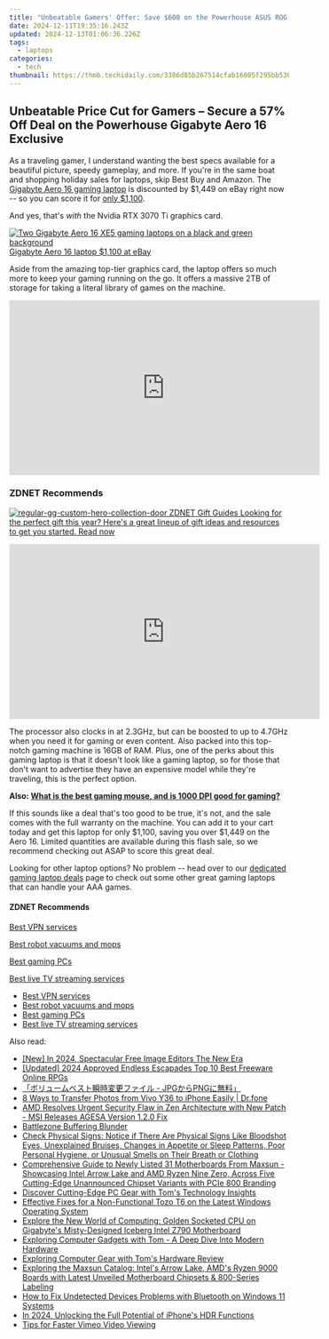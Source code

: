 ```yaml
---
title: "Unbeatable Gamers' Offer: Save $600 on the Powerhouse ASUS ROG Strix G15 – Exclusive Promotion"
date: 2024-12-11T19:35:16.243Z
updated: 2024-12-13T01:06:36.226Z
tags:
  - laptops
categories:
  - tech
thumbnail: https://thmb.techidaily.com/3386d85b267514cfab16005f295bb530706ad69ae81e5253850f97e6c38efaf4.jpg
---
```


## Unbeatable Price Cut for Gamers – Secure a 57% Off Deal on the Powerhouse Gigabyte Aero 16  Exclusive

As a traveling gamer, I understand wanting the best specs available for a beautiful picture, speedy gameplay, and more. If you're in the same boat and shopping holiday sales for laptops, skip Best Buy and Amazon. The [Gigabyte Aero 16 gaming laptop](https://www.ebay.com/itm/304607937740) is discounted by $1,449 on eBay right now -- so you can score it for [only $1,100](https://www.ebay.com/itm/304607937740).

And yes, that's _with_ the Nvidia RTX 3070 Ti graphics card. 

[![Two Gigabyte Aero 16 XE5 gaming laptops on a black and green background](https://www.zdnet.com/a/img/resize/9d3a04b8d0cbc345e7ad7a21744ee4f3911d6eff/2022/12/13/aaeff5dd-dcec-408b-9f34-41008552aaf6/gigabyte-aero-16.jpg?auto=webp&fit=crop&height=172.5&width=294) Gigabyte Aero 16 laptop $1,100 at eBay](https://www.ebay.com/itm/304607937740)

Aside from the amazing top-tier graphics card, the laptop offers so much more to keep your gaming running on the go. It offers a massive 2TB of storage for taking a literal library of games on the machine.

<!-- affiliate ads begin -->
<iframe width="560" height="315" src="https://www.youtube.com/embed/pRR3Oq03EuE?si=ZTy8-WH0AesA9zRh" title="YouTube video player" frameborder="0" allow="accelerometer; autoplay; clipboard-write; encrypted-media; gyroscope; picture-in-picture; web-share" referrerpolicy="strict-origin-when-cross-origin" allowfullscreen></iframe>
<!-- affiliate ads end -->

### **ZDNET** Recommends

[![regular-gg-custom-hero-collection-door](https://www.zdnet.com/a/img/resize/0b0cc7d8ff9ce2dcc37545231a740e7b985d6824/2023/01/06/5432e6d1-6507-4feb-bcda-ebe426cbd068/regular-gg-custom-hero-collection-door.jpg?auto=webp&fit=crop&frame=1&height=238.5&width=459) ZDNET Gift Guides Looking for the perfect gift this year? Here's a great lineup of gift ideas and resources to get you started.  Read now](https://www.zdnet.com/collection/gift-guide/)

<!-- affiliate ads begin -->
<iframe width="560" height="315" src="https://www.youtube.com/embed/YezPJZzPJ8Q?si=xF1t4BQHFquzvnzE" title="YouTube video player" frameborder="0" allow="accelerometer; autoplay; clipboard-write; encrypted-media; gyroscope; picture-in-picture; web-share" referrerpolicy="strict-origin-when-cross-origin" allowfullscreen></iframe>
<!-- affiliate ads end -->

The processor also clocks in at 2.3GHz, but can be boosted to up to 4.7GHz when you need it for gaming or even content. Also packed into this top-notch gaming machine is 16GB of RAM. Plus, one of the perks about this gaming laptop is that it doesn't look like a gaming laptop, so for those that don't want to advertise they have an expensive model while they're traveling, this is the perfect option.

**Also: [What is the best gaming mouse, and is 1000 DPI good for gaming?](https://www.zdnet.com/home-and-office/home-entertainment/best-gaming-mouse/)**

If this sounds like a deal that's too good to be true, it's not, and the sale comes with the full warranty on the machine. You can add it to your cart today and get this laptop for only $1,100, saving you over $1,449 on the Aero 16\. Limited quantities are available during this flash sale, so we recommend checking out ASAP to score this great deal.

Looking for other laptop options? No problem -- head over to our [dedicated gaming laptop deals](https://www.zdnet.com/article/gaming-laptop-deals/) page to check out some other great gaming laptops that can handle your AAA games.

#### **ZDNET** Recommends

[Best VPN services](https://www.zdnet.com/article/best-vpn/ "Best VPN services")

[Best robot vacuums and mops](https://www.zdnet.com/article/best-robot-vacuum-mop/ "Best robot vacuums and mops")

[Best gaming PCs](https://www.zdnet.com/article/best-gaming-pc/ "Best gaming PCs")

[Best live TV streaming services](https://www.zdnet.com/article/best-live-tv-streaming-service/ "Best live TV streaming services")

* [Best VPN services](https://www.zdnet.com/article/best-vpn/ "Best VPN services")
* [Best robot vacuums and mops](https://www.zdnet.com/article/best-robot-vacuum-mop/ "Best robot vacuums and mops")
* [Best gaming PCs](https://www.zdnet.com/article/best-gaming-pc/ "Best gaming PCs")
* [Best live TV streaming services](https://www.zdnet.com/article/best-live-tv-streaming-service/ "Best live TV streaming services")

<ins class="adsbygoogle"
     style="display:block"
     data-ad-format="autorelaxed"
     data-ad-client="ca-pub-7571918770474297"
     data-ad-slot="1223367746"></ins>

<ins class="adsbygoogle"
     style="display:block"
     data-ad-client="ca-pub-7571918770474297"
     data-ad-slot="8358498916"
     data-ad-format="auto"
     data-full-width-responsive="true"></ins>

<span class="atpl-alsoreadstyle">Also read:</span>
<div><ul>
<li><a href="https://fox-friendly.techidaily.com/new-in-2024-spectacular-free-image-editors-the-new-era/"><u>[New] In 2024, Spectacular Free Image Editors The New Era</u></a></li>
<li><a href="https://video-screen-grab.techidaily.com/updated-2024-approved-endless-escapades-top-10-best-freeware-online-rpgs/"><u>[Updated] 2024 Approved Endless Escapades Top 10 Best Freeware Online RPGs</u></a></li>
<li><a href="https://win-ratings.techidaily.com/1726223866236-jpgpng/"><u>「ボリュームベスト瞬時変更ファイル - JPGからPNGに無料」</u></a></li>
<li><a href="https://blog-min.techidaily.com/8-ways-to-transfer-photos-from-vivo-y36-to-iphone-easily-drfone-by-drfone-transfer-from-android-transfer-from-android/"><u>8 Ways to Transfer Photos from Vivo Y36 to iPhone Easily | Dr.fone</u></a></li>
<li><a href="https://hardware-reviews.techidaily.com/amd-resolves-urgent-security-flaw-in-zen-architecture-with-new-patch-msi-releases-agesa-version-120-fix/"><u>AMD Resolves Urgent Security Flaw in Zen Architecture with New Patch - MSI Releases AGESA Version 1.2.0 Fix</u></a></li>
<li><a href="https://network-issues.techidaily.com/battlezone-buffering-blunder/"><u>Battlezone Buffering Blunder</u></a></li>
<li><a href="https://hardware-reviews.techidaily.com/check-physical-signs-notice-if-there-are-physical-signs-like-bloodshot-eyes-unexplained-bruises-changes-in-appetite-or-sleep-patterns-poor-personal-hygiene-91/"><u>Check Physical Signs: Notice if There Are Physical Signs Like Bloodshot Eyes, Unexplained Bruises, Changes in Appetite or Sleep Patterns, Poor Personal Hygiene, or Unusual Smells on Their Breath or Clothing</u></a></li>
<li><a href="https://hardware-reviews.techidaily.com/comprehensive-guide-to-newly-listed-31-motherboards-from-maxsun-showcasing-intel-arrow-lake-and-amd-ryzen-nine-zero-across-five-cutting-edge-unannounced-chi96/"><u>Comprehensive Guide to Newly Listed 31 Motherboards From Maxsun - Showcasing Intel Arrow Lake and AMD Ryzen Nine Zero, Across Five Cutting-Edge Unannounced Chipset Variants with PCIe 800 Branding</u></a></li>
<li><a href="https://hardware-reviews.techidaily.com/discover-cutting-edge-pc-gear-with-toms-technology-insights/"><u>Discover Cutting-Edge PC Gear with Tom's Technology Insights</u></a></li>
<li><a href="https://sound-issues.techidaily.com/effective-fixes-for-a-non-functional-tozo-t6-on-the-latest-windows-operating-system/"><u>Effective Fixes for a Non-Functional Tozo T6 on the Latest Windows Operating System</u></a></li>
<li><a href="https://hardware-reviews.techidaily.com/explore-the-new-world-of-computing-golden-socketed-cpu-on-gigabytes-misty-designed-iceberg-intel-z790-motherboard/"><u>Explore the New World of Computing: Golden Socketed CPU on Gigabyte's Misty-Designed Iceberg Intel Z790 Motherboard</u></a></li>
<li><a href="https://hardware-reviews.techidaily.com/exploring-computer-gadgets-with-tom-a-deep-dive-into-modern-hardware/"><u>Exploring Computer Gadgets with Tom - A Deep Dive Into Modern Hardware</u></a></li>
<li><a href="https://hardware-reviews.techidaily.com/exploring-computer-gear-with-toms-hardware-review/"><u>Exploring Computer Gear with Tom's Hardware Review</u></a></li>
<li><a href="https://hardware-reviews.techidaily.com/exploring-the-maxsun-catalog-intels-arrow-lake-amds-ryzen-9000-boards-with-latest-unveiled-motherboard-chipsets-and-800-series-labeling/"><u>Exploring the Maxsun Catalog: Intel's Arrow Lake, AMD's Ryzen 9000 Boards with Latest Unveiled Motherboard Chipsets & 800-Series Labeling</u></a></li>
<li><a href="https://win-howtos.techidaily.com/how-to-fix-undetected-devices-problems-with-bluetooth-on-windows-11-systems/"><u>How to Fix Undetected Devices Problems with Bluetooth on Windows 11 Systems</u></a></li>
<li><a href="https://some-approaches.techidaily.com/in-2024-unlocking-the-full-potential-of-iphones-hdr-functions/"><u>In 2024, Unlocking the Full Potential of iPhone's HDR Functions</u></a></li>
<li><a href="https://vimeo-videos.techidaily.com/tips-for-faster-vimeo-video-viewing/"><u>Tips for Faster Vimeo Video Viewing</u></a></li>
</ul></div>

